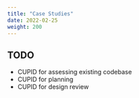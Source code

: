 ```yaml
---
title: "Case Studies"
date: 2022-02-25
weight: 200
---
```


## TODO

- CUPID for assessing existing codebase
- CUPID for planning
- CUPID for design review
